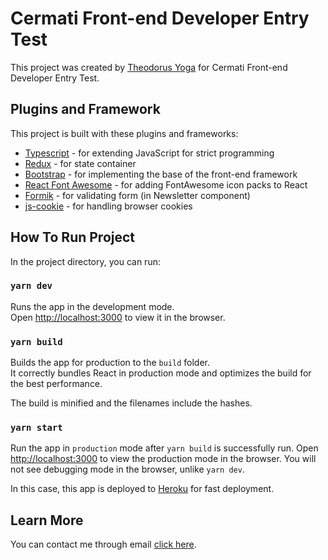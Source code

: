 # Cermati Front-end Developer Entry Test

This project was created by [Theodorus Yoga](https://github.com/theodorusyoga) for Cermati Front-end Developer Entry Test.

## Plugins and Framework

This project is built with these plugins and frameworks:

* [Typescript](https://www.typescriptlang.org/) - for extending JavaScript for strict programming 
* [Redux](https://redux.js.org/) - for state container
* [Bootstrap](https://getbootstrap.com/) - for implementing the base of the front-end framework
* [React Font Awesome](https://www.npmjs.com/package/@fortawesome/react-fontawesome) - for adding FontAwesome icon packs to React
* [Formik](https://github.com/jaredpalmer/formik) - for validating form (in Newsletter component)
* [js-cookie](https://github.com/js-cookie/js-cookie) - for handling browser cookies


## How To Run Project

In the project directory, you can run:

### `yarn dev`

Runs the app in the development mode.<br />
Open [http://localhost:3000](http://localhost:3000) to view it in the browser.

### `yarn build`

Builds the app for production to the `build` folder.<br />
It correctly bundles React in production mode and optimizes the build for the best performance.

The build is minified and the filenames include the hashes.<br />

### `yarn start`

Run the app in `production` mode after `yarn build` is successfully run. Open [http://localhost:3000](http://localhost:3000) to view the production mode in the browser. You will not see debugging mode in the browser, unlike `yarn dev`.

In this case, this app is deployed to [Heroku](https://www.heroku.com/) for fast deployment.

## Learn More

You can contact me through email [click here](mailto:theoyoga@outlook.com).
